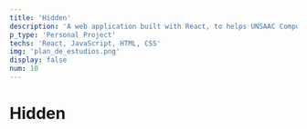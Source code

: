 ```yaml
---
title: 'Hidden'
description: 'A web application built with React, to helps UNSAAC Computer Science students to check their progress and plan for graduation.'
p_type: 'Personal Project'
techs: 'React, JavaScript, HTML, CSS'
img: 'plan_de_estudios.png'
display: false
num: 10
---
```

# Hidden
